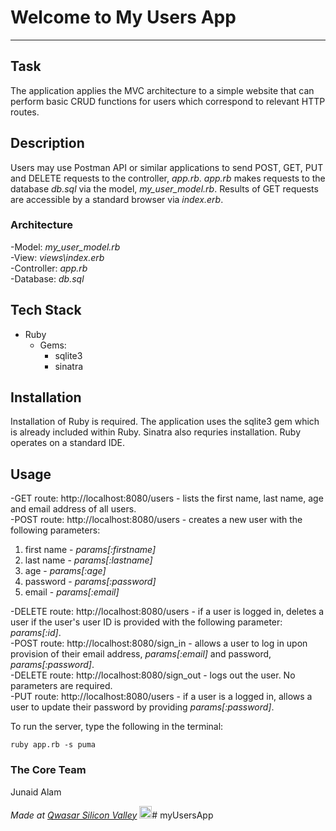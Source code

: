 # Welcome to My Users App
***

## Task
The application applies the MVC architecture to a simple website that can perform basic CRUD functions for users which correspond to relevant HTTP routes. 

## Description

Users may use Postman API or similar applications to send POST, GET, PUT and DELETE requests to the controller, *app.rb*. *app.rb* makes requests to the database *db.sql* via the model, *my_user_model.rb*. Results of GET requests are accessible by a standard browser via *index.erb*.

### Architecture
-Model: *my_user_model.rb*\
-View: *views\index.erb*\
-Controller: *app.rb*\
-Database: *db.sql*

## Tech Stack

- Ruby
  - Gems:
    - sqlite3
    - sinatra

## Installation

Installation of Ruby is required. The application uses the sqlite3 gem which is already included within Ruby. Sinatra also requries installation. Ruby operates on a standard IDE.

## Usage

-GET route: http://localhost:8080/users - lists the first name, last name, age and email address of all users.\
-POST route: http://localhost:8080/users - creates a new user with the following parameters:
1. first name - *params[:firstname]*
2. last name - *params[:lastname]*
3. age - *params[:age]*
4. password - *params[:password]*
5. email - *params[:email]*

-DELETE route: http://localhost:8080/users - if a user is logged in, deletes a user if the user's user ID is provided with the following parameter: *params[:id]*.\
-POST route: http://localhost:8080/sign_in - allows a user to log in upon provision of their email address, *params[:email]* and password, *params[:password]*.\
-DELETE route: http://localhost:8080/sign_out - logs out the user. No parameters are required.\
-PUT route: http://localhost:8080/users - if a user is a logged in, allows a user to update their password by providing *params[:password]*.


To run the server, type the following in the terminal:
```
ruby app.rb -s puma
```

### The Core Team
Junaid Alam

<span><i>Made at <a href='https://qwasar.io'>Qwasar Silicon Valley</a></i></span>
<span><img alt='Qwasar Silicon Valley Logo' src='https://storage.googleapis.com/qwasar-public/qwasar-logo_50x50.png' width='20px'></span>#   m y U s e r s A p p  
 